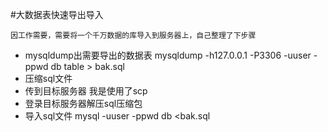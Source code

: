 #大数据表快速导出导入

    因工作需要，需要将一个千万数据的库导入到服务器上，自己整理了下步骤
    
* mysqldump出需要导出的数据表
    mysqldump -h127.0.0.1 -P3306 -uuser -ppwd db table > bak.sql
* 压缩sql文件
* 传到目标服务器 我是使用了scp
* 登录目标服务器解压sql压缩包
* 导入sql文件 mysql -uuser -ppwd db <bak.sql